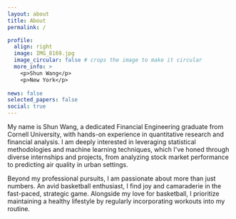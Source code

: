 ```yaml
---
layout: about
title: About
permalink: /

profile:
  align: right
  image: IMG_8169.jpg
  image_circular: false # crops the image to make it circular
  more_info: >
    <p>Shun Wang</p>
    <p>New York</p>
 
news: false
selected_papers: false
social: true 
---
```


My name is Shun Wang, a dedicated Financial Engineering graduate from Cornell University, with hands-on experience in quantitative research and financial analysis. I am deeply interested in leveraging statistical methodologies and machine learning techniques, which I've honed through diverse internships and projects, from analyzing stock market performance to predicting air quality in urban settings.

Beyond my professional pursuits, I am passionate about more than just numbers. An avid basketball enthusiast, I find joy and camaraderie in the fast-paced, strategic game. Alongside my love for basketball, I prioritize maintaining a healthy lifestyle by regularly incorporating workouts into my routine.

